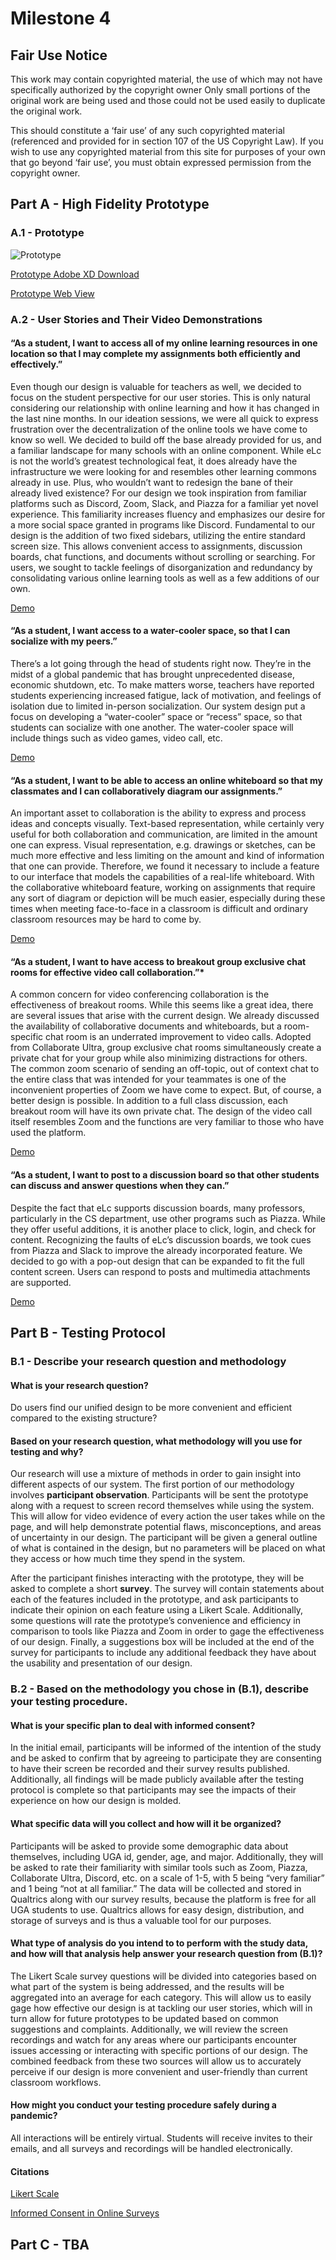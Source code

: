 # Milestone 4

## Fair Use Notice
This work may contain copyrighted material, the use of which may not have specifically authorized by the copyright owner Only small portions of the original work are being used and those could not be used easily to duplicate the original work.

This should constitute a ‘fair use’ of any such copyrighted material (referenced and provided for in section 107 of the US Copyright Law). If you wish to use any copyrighted material from this site for purposes of your own that go beyond ‘fair use’, you must obtain expressed permission from the copyright owner.

## Part A - High Fidelity Prototype

### A.1 - Prototype 
![Prototype](https://i.imgur.com/JvJEB8V.png)

[Prototype Adobe XD Download](https://drive.google.com/file/d/1U1K9ymNZ4mLuRIJNZZMO_fFtqt2pZjoA/view?usp=sharing) 

[Prototype Web View](https://xd.adobe.com/view/6b3f7b10-2072-4d6f-93d3-7ebc91a32cc8-3e6c/?fullscreen)

### A.2 - User Stories and Their Video Demonstrations 

#### “As a student, I want to access all of my online learning resources in one location so that I may complete my assignments both efficiently and effectively.”
Even though our design is valuable for teachers as well, we decided to focus on the student perspective for our user stories. This is only natural considering our relationship with online learning and how it has changed in the last nine months. In our ideation sessions, we were all quick to express frustration over the decentralization of the online tools we have come to know so well. We decided to build off the base already provided for us, and a familiar landscape for many schools with an online component. While eLc is not the world’s greatest technological feat, it does already have the infrastructure we were looking for and resembles other learning commons already in use. Plus, who wouldn’t want to redesign the bane of their already lived existence? For our design we took inspiration from familiar platforms such as Discord, Zoom, Slack, and Piazza for a familiar yet novel experience. This familiarity increases fluency and emphasizes our desire for a more social space granted in programs like Discord. 
    Fundamental to our design is the addition of two fixed sidebars, utilizing the entire standard screen size. This allows convenient access to assignments, discussion boards, chat functions, and documents without scrolling or searching. For users, we sought to tackle feelings of disorganization and redundancy by consolidating various online learning tools as well as a few additions of our own. 

[Demo](https://drive.google.com/file/d/1TJqhgUmI8JmCqJS8oWoNOKgYcBMrlIYo/view?usp=sharing)

#### “As a student, I want access to a water-cooler space, so that I can socialize with my peers.”

There’s a lot going through the head of students right now. They’re in the midst of a global pandemic that has brought unprecedented disease, economic shutdown, etc. To make matters worse, teachers have reported students experiencing increased fatigue, lack of motivation, and feelings of isolation due to limited in-person socialization. Our system design put a focus on developing a “water-cooler” space or “recess” space, so that students can socialize with one another. The water-cooler space will include things such as video games, video call, etc.

[Demo](https://drive.google.com/file/d/1VOYJKt3L6pGbWFA9FqtCXCE0b5qm9Ldu/view?usp=sharing)



#### “As a student, I want to be able to access an online whiteboard so that my classmates and I can collaboratively diagram our assignments.”
An important asset to collaboration is the ability to express and process ideas and concepts visually. Text-based representation, while certainly very useful for both collaboration and communication, are limited in the amount one can express. Visual representation, e.g. drawings or sketches, can be much more effective and less limiting on the amount and kind of information that one can provide. Therefore, we found it necessary to include a feature to our interface that models the capabilities of a real-life whiteboard. With the collaborative whiteboard feature, working on assignments that require any sort of diagram or depiction will be much easier, especially during these times when meeting face-to-face in a classroom is difficult and ordinary classroom resources may be hard to come by. 

[Demo](https://drive.google.com/file/d/1xsCyejhWG4w-Q8upw44UHAsqkOfKhaMw/view?usp=sharing)


#### “As a  student, I want to have access to breakout group exclusive chat rooms for effective video call collaboration.”*
A common concern for video conferencing collaboration is the effectiveness of breakout rooms. While this seems like a great idea, there are several issues that arise with the current design. We already discussed the availability of collaborative documents and whiteboards, but a room-specific chat room is an underrated improvement to video calls. Adopted from Collaborate Ultra, group exclusive chat rooms simultaneously create a private chat for your group while also minimizing distractions for others. The common zoom scenario of sending an off-topic, out of context chat to the entire class that was intended for your teammates is one of the inconvenient properties of Zoom we have come to expect. But, of course, a better design is possible. In addition to a full class discussion, each breakout room will have its own private chat. The design of the video call itself resembles Zoom and the functions are very familiar to those who have used the platform.

[Demo](https://drive.google.com/file/d/1jaWrY5lyv3H3xJdAre7iMC__q1LWNhlR/view?usp=sharing)

#### “As a student, I want to post to a discussion board so that other students can discuss and answer questions when they can.”

Despite the fact that eLc supports discussion boards, many professors, particularly in the CS department, use other programs such as Piazza. While they offer useful additions, it is another place to click, login, and check for content. Recognizing the faults of eLc’s discussion boards, we took cues from Piazza and Slack to improve the already incorporated feature. We decided to go with a pop-out design that can be expanded to fit the full content screen. Users can respond to posts and multimedia attachments are supported.

[Demo](https://drive.google.com/file/d/1Ruvg5YS4zNIFjsvEI3Y_3GWnz1fsBz_L/view?usp=sharing)

## Part B - Testing Protocol

### B.1 - Describe your research question and methodology

#### What is your research question?
Do users find our unified design to be more convenient and efficient compared to the existing structure?

#### Based on your research question, what methodology will you use for testing and why?

Our research will use a mixture of methods in order to gain insight into different aspects of our system. The first portion of our methodology involves **participant observation**. Participants will be sent the prototype along with a request to screen record themselves while using the system. This will allow for video evidence of every action the user takes while on the page, and will help demonstrate potential flaws, misconceptions, and areas of uncertainty in our design. The participant will be given a general outline of what is contained in the design, but no parameters will be placed on what they access or how much time they spend in the system. 


After the participant finishes interacting with the prototype, they will be asked to complete a short **survey**. The survey will contain statements about each of the features included in the prototype, and ask participants to indicate their opinion on each feature using a Likert Scale. Additionally, some questions will rate the prototype’s convenience and efficiency in comparison to tools like Piazza and Zoom in order to gage the effectiveness of our design. Finally, a suggestions box will be included at the end of the survey for participants to include any additional feedback they have about the usability and presentation of our design. 


### B.2 -  Based on the methodology you chose in (B.1), describe your testing procedure.

#### What is your specific plan to deal with informed consent?


In the initial email, participants will be informed of the intention of the study and be asked to confirm that by agreeing to participate they are consenting to have their screen be recorded and their survey results published. Additionally, all findings will be made publicly available after the testing protocol is complete so that participants may see the impacts of their experience on how our design is molded.  

#### What specific data will you collect and how will it be organized?

Participants will be asked to provide some demographic data about themselves, including UGA id, gender, age, and major. Additionally, they will be asked to rate their familiarity with similar tools such as Zoom, Piazza, Collaborate Ultra, Discord, etc. on a scale of 1-5, with 5 being “very familiar” and 1 being “not at all familiar.”  The data will be collected and stored in Qualtrics along with our survey results, because the platform is free for all UGA students to use. Qualtrics allows for easy design, distribution, and storage of surveys and is thus a valuable tool for our purposes. 

#### What type of analysis do you intend to to perform with the study data, and how will that analysis help answer your research question from (B.1)?

The Likert Scale survey questions will be divided into categories based on what part of the system is being addressed, and the results will be aggregated into an average for each category. This will allow us to easily gage how effective our design is at tackling our user stories, which will in turn allow for future prototypes to be updated based on common suggestions and complaints. Additionally, we will review the screen recordings and watch for any areas where our participants encounter issues accessing or interacting with specific portions of our design. The combined feedback from these two sources will allow us to accurately perceive if our design is more convenient and user-friendly than current classroom workflows.

#### How might you conduct your testing procedure safely during a pandemic?

All interactions will be entirely virtual. Students will receive invites to their emails, and all surveys and recordings will be handled electronically. 


#### Citations
[Likert Scale](https://en.wikipedia.org/wiki/Likert_scale)

[Informed Consent in Online Surveys](https://www.umass.edu/research/guidance/survey-guidelines)


## Part C - TBA
